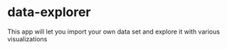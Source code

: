 # data-explorer
This app will let you import your own data set and explore it with various visualizations
